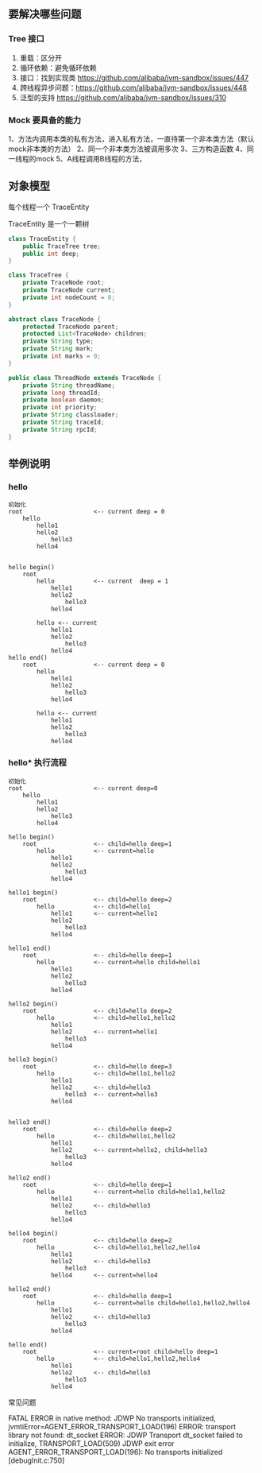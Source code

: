 ## 要解决哪些问题

### Tree 接口

1. 重载：区分开
2. 循环依赖：避免循环依赖
3. 接口：找到实现类 https://github.com/alibaba/jvm-sandbox/issues/447
4. 跨线程异步问题：https://github.com/alibaba/jvm-sandbox/issues/448
5. 泛型的支持 https://github.com/alibaba/jvm-sandbox/issues/310


### Mock 要具备的能力

1、方法内调用本类的私有方法，进入私有方法，一直待第一个非本类方法（默认mock非本类的方法）
2、同一个非本类方法被调用多次
3、三方构造函数
4、同一线程的mock
5、A线程调用B线程的方法，

## 对象模型

每个线程一个 TraceEntity

TraceEntity 是一个一颗树

```java
class TraceEntity {
    public TraceTree tree;
    public int deep;
}

class TraceTree {
    private TraceNode root;
    private TraceNode current;
    private int nodeCount = 0;
}

abstract class TraceNode {
    protected TraceNode parent;
    protected List<TraceNode> children;
    private String type;
    private String mark;
    private int marks = 0;
}

public class ThreadNode extends TraceNode {
    private String threadName;
    private long threadId;
    private boolean daemon;
    private int priority;
    private String classloader;
    private String traceId;
    private String rpcId;
}
```

## 举例说明

### hello

```
初始化
root                    <-- current deep = 0
    hello
        hello1
        hello2
            hello3
        hello4


hello begin()
    root
        hello           <-- current  deep = 1
            hello1
            hello2
                hello3
            hello4
           
        hello <-- current
            hello1
            hello2
                hello3
            hello4
hello end()
    root                <-- current deep = 0
        hello
            hello1
            hello2
                hello3
            hello4
           
        hello <-- current
            hello1
            hello2
                hello3
            hello4
```

### hello* 执行流程

```
初始化
root                    <-- current deep=0
    hello
        hello1
        hello2
            hello3
        hello4

hello begin()
    root                <-- child=hello deep=1
        hello           <-- current=hello
            hello1
            hello2
                hello3
            hello4

hello1 begin()
    root                <-- child=hello deep=2
        hello           <-- child=hello1
            hello1      <-- current=hello1
            hello2
                hello3
            hello4

hello1 end()
    root                <-- child=hello deep=1
        hello           <-- current=hello child=hello1
            hello1
            hello2
                hello3
            hello4
            
hello2 begin()
    root                <-- child=hello deep=2
        hello           <-- child=hello1,hello2
            hello1
            hello2      <-- current=hello1
                hello3
            hello4

hello3 begin()
    root                <-- child=hello deep=3
        hello           <-- child=hello1,hello2
            hello1
            hello2      <-- child=hello3
                hello3  <-- current=hello3
            hello4
           

hello3 end()
    root                <-- child=hello deep=2
        hello           <-- child=hello1,hello2
            hello1
            hello2      <-- current=hello2, child=hello3
                hello3
            hello4

hello2 end()
    root                <-- child=hello deep=1
        hello           <-- current=hello child=hello1,hello2
            hello1
            hello2      <-- child=hello3
                hello3
            hello4

hello4 begin()
    root                <-- child=hello deep=2
        hello           <-- child=hello1,hello2,hello4
            hello1
            hello2      <-- child=hello3
                hello3
            hello4      <-- current=hello4

hello2 end()
    root                <-- child=hello deep=1
        hello           <-- current=hello child=hello1,hello2,hello4
            hello1
            hello2      <-- child=hello3
                hello3
            hello4

hello end()
    root                <-- current=root child=hello deep=1
        hello           <-- child=hello1,hello2,hello4
            hello1
            hello2      <-- child=hello3
                hello3
            hello4
```


常见问题

FATAL ERROR in native method: JDWP No transports initialized, jvmtiError=AGENT_ERROR_TRANSPORT_LOAD(196)
ERROR: transport library not found: dt_socket
ERROR: JDWP Transport dt_socket failed to initialize, TRANSPORT_LOAD(509)
JDWP exit error AGENT_ERROR_TRANSPORT_LOAD(196): No transports initialized [debugInit.c:750]

